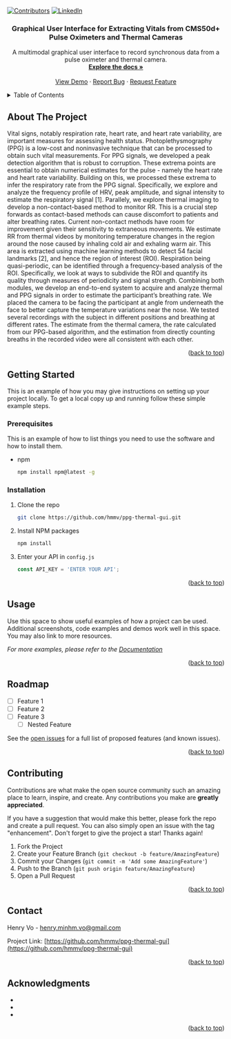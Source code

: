 <!-- Improved compatibility of back to top link: See: https://github.com/othneildrew/Best-README-Template/pull/73 -->
<a id="readme-top"></a>
<!--
*** Thanks for checking out the Best-README-Template. If you have a suggestion
*** that would make this better, please fork the repo and create a pull request
*** or simply open an issue with the tag "enhancement".
*** Don't forget to give the project a star!
*** Thanks again! Now go create something AMAZING! :D
-->



<!-- PROJECT SHIELDS -->
<!--
*** I'm using markdown "reference style" links for readability.
*** Reference links are enclosed in brackets [ ] instead of parentheses ( ).
*** See the bottom of this document for the declaration of the reference variables
*** for contributors-url, forks-url, etc. This is an optional, concise syntax you may use.
*** https://www.markdownguide.org/basic-syntax/#reference-style-links
-->
[![Contributors][contributors-shield]][contributors-url]
[![LinkedIn][linkedin-shield]][linkedin-url]

<h3 align="center">Graphical User Interface for Extracting Vitals from CMS50d+ Pulse Oximeters and Thermal Cameras</h3>

  <p align="center">
    A multimodal graphical user interface to record synchronous data from a pulse oximeter and thermal camera.
    <br />
    <a href="https://github.com/hmmv/ppg-thermal-gui"><strong>Explore the docs »</strong></a>
    <br />
    <br />
    <a href="https://github.com/hmmv/ppg-thermal-gui">View Demo</a>
    ·
    <a href="https://github.com/hmmv/ppg-thermal-gui/issues/new?labels=bug&template=bug-report---.md">Report Bug</a>
    ·
    <a href="https://github.com/hmmv/ppg-thermal-gui/issues/new?labels=enhancement&template=feature-request---.md">Request Feature</a>
  </p>
</div>



<!-- TABLE OF CONTENTS -->
<details>
  <summary>Table of Contents</summary>
  <ol>
    <li>
      <a href="#about-the-project">About The Project</a>
    </li>
    <li>
      <a href="#getting-started">Getting Started</a>
      <ul>
        <li><a href="#prerequisites">Prerequisites</a></li>
        <li><a href="#installation">Installation</a></li>
      </ul>
    </li>
    <li><a href="#usage">Usage</a></li>
    <li><a href="#roadmap">Roadmap</a></li>
    <li><a href="#contributing">Contributing</a></li>
    <li><a href="#contact">Contact</a></li>
    <li><a href="#acknowledgments">Acknowledgments</a></li>
  </ol>
</details>



<!-- ABOUT THE PROJECT -->
## About The Project

  Vital signs, notably respiration rate, heart rate, and heart rate variability, are important measures for assessing health status. Photoplethysmography (PPG) is a low-cost and noninvasive technique that can be processed to obtain such vital measurements. For PPG signals, we developed a peak detection algorithm that is robust to corruption. These extrema points are essential to obtain numerical estimates for the pulse - namely the heart rate and heart rate variability. Building on this, we processed these extrema to infer the respiratory rate from the PPG signal. Specifically, we explore and analyze the frequency profile of HRV, peak amplitude, and signal intensity to estimate the respiratory signal [1]. 
  Parallely, we explore thermal imaging to develop a non-contact-based method to monitor RR. This is a crucial step forwards as contact-based methods can cause discomfort to patients and alter breathing rates. Current non-contact methods have room for improvement given their sensitivity to extraneous movements. We estimate RR from thermal videos by monitoring temperature changes in the region around the nose caused by inhaling cold air and exhaling warm air. This area is extracted using machine learning methods to detect 54 facial landmarks [2], and hence the region of interest (ROI). Respiration being quasi-periodic, can be identified through a frequency-based analysis of the ROI. Specifically, we look at ways to subdivide the ROI and quantify its quality through measures of periodicity and signal strength. 
  Combining both modules, we develop an end-to-end system to acquire and analyze thermal and PPG signals in order to estimate the participant’s breathing rate. We placed the camera to be facing the participant at angle from underneath the face to better capture the temperature variations near the nose. We tested several recordings with the subject in different positions and breathing at different rates. The estimate from the thermal camera, the rate calculated from our PPG-based algorithm, and the estimation from directly counting breaths in the recorded video were all consistent with each other.


<p align="right">(<a href="#readme-top">back to top</a>)</p>



<!-- GETTING STARTED -->
## Getting Started

This is an example of how you may give instructions on setting up your project locally.
To get a local copy up and running follow these simple example steps.

### Prerequisites

This is an example of how to list things you need to use the software and how to install them.
* npm
  ```sh
  npm install npm@latest -g
  ```

### Installation

1. Clone the repo
   ```sh
   git clone https://github.com/hmmv/ppg-thermal-gui.git
   ```
2. Install NPM packages
   ```sh
   npm install
   ```
3. Enter your API in `config.js`
   ```js
   const API_KEY = 'ENTER YOUR API';
   ```

<p align="right">(<a href="#readme-top">back to top</a>)</p>



<!-- USAGE EXAMPLES -->
## Usage

Use this space to show useful examples of how a project can be used. Additional screenshots, code examples and demos work well in this space. You may also link to more resources.

_For more examples, please refer to the [Documentation](https://example.com)_

<p align="right">(<a href="#readme-top">back to top</a>)</p>



<!-- ROADMAP -->
## Roadmap

- [ ] Feature 1
- [ ] Feature 2
- [ ] Feature 3
    - [ ] Nested Feature

See the [open issues](https://github.com/hmmv/ppg-thermal-gui/issues) for a full list of proposed features (and known issues).

<p align="right">(<a href="#readme-top">back to top</a>)</p>



<!-- CONTRIBUTING -->
## Contributing

Contributions are what make the open source community such an amazing place to learn, inspire, and create. Any contributions you make are **greatly appreciated**.

If you have a suggestion that would make this better, please fork the repo and create a pull request. You can also simply open an issue with the tag "enhancement".
Don't forget to give the project a star! Thanks again!

1. Fork the Project
2. Create your Feature Branch (`git checkout -b feature/AmazingFeature`)
3. Commit your Changes (`git commit -m 'Add some AmazingFeature'`)
4. Push to the Branch (`git push origin feature/AmazingFeature`)
5. Open a Pull Request

<p align="right">(<a href="#readme-top">back to top</a>)</p>



<!-- CONTACT -->
## Contact

Henry Vo - henry.minhm.vo@gmail.com

Project Link: [https://github.com/hmmv/ppg-thermal-gui](https://github.com/hmmv/ppg-thermal-gui)

<p align="right">(<a href="#readme-top">back to top</a>)</p>



<!-- ACKNOWLEDGMENTS -->
## Acknowledgments

* []()
* []()
* []()

<p align="right">(<a href="#readme-top">back to top</a>)</p>



<!-- MARKDOWN LINKS & IMAGES -->
<!-- https://www.markdownguide.org/basic-syntax/#reference-style-links -->
[contributors-shield]: https://img.shields.io/github/contributors/hmmv/ppg-thermal-gui.svg?style=for-the-badge
[contributors-url]: https://github.com/hmmv/ppg-thermal-gui/graphs/contributors
[forks-shield]: https://img.shields.io/github/forks/hmmv/ppg-thermal-gui.svg?style=for-the-badge
[forks-url]: https://github.com/hmmv/ppg-thermal-gui/network/members
[stars-shield]: https://img.shields.io/github/stars/hmmv/ppg-thermal-gui.svg?style=for-the-badge
[stars-url]: https://github.com/hmmv/ppg-thermal-gui/stargazers
[issues-shield]: https://img.shields.io/github/issues/hmmv/ppg-thermal-gui.svg?style=for-the-badge
[issues-url]: https://github.com/hmmv/ppg-thermal-gui/issues
[license-shield]: https://img.shields.io/github/license/hmmv/ppg-thermal-gui.svg?style=for-the-badge
[license-url]: https://github.com/hmmv/ppg-thermal-gui/blob/master/LICENSE.txt
[linkedin-shield]: https://img.shields.io/badge/-LinkedIn-black.svg?style=for-the-badge&logo=linkedin&colorB=555
[linkedin-url]: https://linkedin.com/in/henry-minh-man-vo
[product-screenshot]: images/screenshot.png
[Next.js]: https://img.shields.io/badge/next.js-000000?style=for-the-badge&logo=nextdotjs&logoColor=white
[Next-url]: https://nextjs.org/
[React.js]: https://img.shields.io/badge/React-20232A?style=for-the-badge&logo=react&logoColor=61DAFB
[React-url]: https://reactjs.org/
[Vue.js]: https://img.shields.io/badge/Vue.js-35495E?style=for-the-badge&logo=vuedotjs&logoColor=4FC08D
[Vue-url]: https://vuejs.org/
[Angular.io]: https://img.shields.io/badge/Angular-DD0031?style=for-the-badge&logo=angular&logoColor=white
[Angular-url]: https://angular.io/
[Svelte.dev]: https://img.shields.io/badge/Svelte-4A4A55?style=for-the-badge&logo=svelte&logoColor=FF3E00
[Svelte-url]: https://svelte.dev/
[Laravel.com]: https://img.shields.io/badge/Laravel-FF2D20?style=for-the-badge&logo=laravel&logoColor=white
[Laravel-url]: https://laravel.com
[Bootstrap.com]: https://img.shields.io/badge/Bootstrap-563D7C?style=for-the-badge&logo=bootstrap&logoColor=white
[Bootstrap-url]: https://getbootstrap.com
[JQuery.com]: https://img.shields.io/badge/jQuery-0769AD?style=for-the-badge&logo=jquery&logoColor=white
[JQuery-url]: https://jquery.com 

